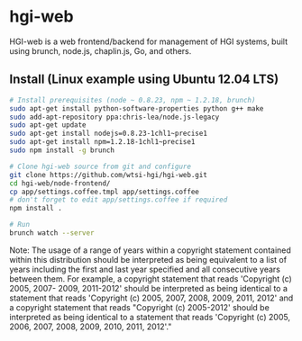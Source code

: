 hgi-web
=======

HGI-web is a web frontend/backend for management of HGI systems, built using 
brunch, node.js, chaplin.js, Go, and others.


Install (Linux example using Ubuntu 12.04 LTS)
----------------------------------------------

```bash
# Install prerequisites (node ~ 0.8.23, npm ~ 1.2.18, brunch)
sudo apt-get install python-software-properties python g++ make
sudo add-apt-repository ppa:chris-lea/node.js-legacy
sudo apt-get update
sudo apt-get install nodejs=0.8.23-1chl1~precise1
sudo apt-get install npm=1.2.18-1chl1~precise1
sudo npm install -g brunch

# Clone hgi-web source from git and configure
git clone https://github.com/wtsi-hgi/hgi-web.git
cd hgi-web/node-frontend/
cp app/settings.coffee.tmpl app/settings.coffee
# don't forget to edit app/settings.coffee if required
npm install .

# Run
brunch watch --server
```


Note: The usage of a range of years within a copyright statement contained within this distribution should be interpreted as being equivalent to a list of years including the first and last year specified and all consecutive years between them. For example, a copyright statement that reads 'Copyright (c) 2005, 2007- 2009, 2011-2012' should be interpreted as being identical to a statement that reads 'Copyright (c) 2005, 2007, 2008, 2009, 2011, 2012' and a copyright statement that reads "Copyright (c) 2005-2012' should be interpreted as being identical to a statement that reads 'Copyright (c) 2005, 2006, 2007, 2008, 2009, 2010, 2011, 2012'."

